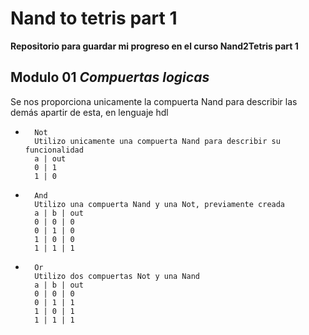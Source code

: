 # Nand to tetris part 1

**Repositorio para guardar mi progreso en el curso Nand2Tetris part 1**

## Modulo 01 ***Compuertas logicas***

Se nos proporciona unicamente la compuerta Nand para describir las demás apartir de esta, en lenguaje hdl
    
-       Not
        Utilizo unicamente una compuerta Nand para describir su funcionalidad
        a | out
        0 | 1 
        1 | 0

-       And
        Utilizo una compuerta Nand y una Not, previamente creada
        a | b | out
        0 | 0 | 0
        0 | 1 | 0
        1 | 0 | 0
        1 | 1 | 1

-       Or
        Utilizo dos compuertas Not y una Nand
        a | b | out
        0 | 0 | 0
        0 | 1 | 1
        1 | 0 | 1
        1 | 1 | 1